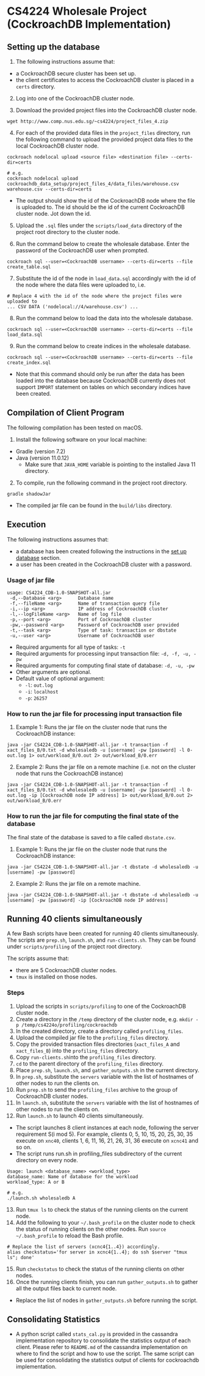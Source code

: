 # CS4224 Wholesale Project (CockroachDB Implementation)
## Setting up the database
1) The following instructions assume that:
* a CockroachDB secure cluster has been set up.
* the client certificates to access the CockroachDB cluster is placed in a `certs` directory.

2) Log into one of the CockroachDB cluster node.

3) Download the provided project files into the CockroachDB cluster node.
```
wget http://www.comp.nus.edu.sg/~cs4224/project_files_4.zip
```

4) For each of the provided data files in the `project_files` directory, run the following command
to upload the provided project data files to the local CockroachDB cluster node.
```
cockroach nodelocal upload <source file> <destination file> --certs-dir=certs

# e.g.
cockroach nodelocal upload cockroachdb_data_setup/project_files_4/data_files/warehouse.csv warehouse.csv --certs-dir=certs
```
* The output should show the id of the CockroachDB node where the file is uploaded to. The id should be the id of the
current CockroachDB cluster node. Jot down the id.

5) Upload the `.sql` files under the `scripts/load_data` directory of the project root directory to the cluster node.

6) Run the command below to create the wholesale database. Enter the password of the CockroachDB user when prompted.
```
cockroach sql --user=<CockroachDB username> --certs-dir=certs --file create_table.sql
```

7) Substitute the id of the node in `load_data.sql` accordingly with the id of the node where the data files were
uploaded to, i.e.
```
# Replace 4 with the id of the node where the project files were uploaded to
... CSV DATA ('nodelocal://4/warehouse.csv') ...
```

8) Run the command below to load the data into the wholesale database.
```
cockroach sql --user=<CockroachDB username> --certs-dir=certs --file load_data.sql
```

9) Run the command below to create indices in the wholesale database.
```
cockroach sql --user=<CockroachDB username> --certs-dir=certs --file create_index.sql
```
* Note that this command should only be run after the data has been loaded into the database because CockroachDB currently
does not support `IMPORT` statement on tables on which secondary indices have been created.


## Compilation of Client Program
The following compilation has been tested on macOS.
1) Install the following software on your local machine:
* Gradle (version 7.2)
* Java (version 11.0.12)
  * Make sure that `JAVA_HOME` variable is pointing to the installed Java 11 directory.

2) To compile, run the following command in the project root directory.
```
gradle shadowJar
```
* The compiled jar file can be found in the `build/libs` directory.


## Execution
The following instructions assumes that:
* a database has been created following the instructions in the [set up database](#setting-up-the-database) section.
* a user has been created in the CockroachDB cluster with a password.

### Usage of jar file
```
usage: CS4224_CDB-1.0-SNAPSHOT-all.jar
 -d,--Database <arg>      Database name
 -f,--fileName <arg>      Name of transaction query file
 -i,--ip <arg>            IP address of CockroachDB cluster
 -l,--logFileName <arg>   Name of log file
 -p,--port <arg>          Port of CockroachDB cluster
 -pw,--password <arg>     Password of CockroachDB user provided 
 -t,--task <arg>          Type of task: transaction or dbstate
 -u,--user <arg>          Username of CockroachDB user
```
* Required arguments for all type of tasks: `-t`
* Required arguments for processing input transaction file: `-d, -f, -u, -pw`
* Required arguments for computing final state of database: `-d, -u, -pw`
* Other arguments are optional.
* Default value of optional argument:
  * `-l`: `out.log`
  * `-i`: `localhost`
  * `-p`: `26257`


### How to run the jar file for processing input transaction file
1) Example 1: Runs the jar file on the cluster node that runs the CockroachDB instance:
```
java -jar CS4224_CDB-1.0-SNAPSHOT-all.jar -t transaction -f xact_files_B/0.txt -d wholesaledb -u [username] -pw [password] -l 0-out.log 1> out/workload_B/0.out 2> out/workload_B/0.err
```

2) Example 2: Runs the jar file on a remote machine (i.e. not on the cluster node that runs the CockroachDB instance)
```
java -jar CS4224_CDB-1.0-SNAPSHOT-all.jar -t transaction -f xact_files_B/0.txt -d wholesaledb -u [username] -pw [password] -l 0-out.log -ip [CockroachDB node IP address] 1> out/workload_B/0.out 2> out/workload_B/0.err
```


### How to run the jar file for computing the final state of the database
The final state of the database is saved to a file called `dbstate.csv`.
1) Example 1: Runs the jar file on the cluster node that runs the CockroachDB instance:
```
java -jar CS4224_CDB-1.0-SNAPSHOT-all.jar -t dbstate -d wholesaledb -u [username] -pw [password]
```

2) Example 2: Runs the jar file on a remote machine.
```
java -jar CS4224_CDB-1.0-SNAPSHOT-all.jar -t dbstate -d wholesaledb -u [username] -pw [password] -ip [CockroachDB node IP address]
```

## Running 40 clients simultaneously
A few Bash scripts have been created for running 40 clients simultaneously. The scripts are `prep.sh`, `launch.sh`, and
`run-clients.sh`. They can be found under `scripts/profiling` of the project root directory.

The scripts assume that:
* there are 5 CockroachDB cluster nodes.
* `tmux` is installed on those nodes.

### Steps
1) Upload the scripts in `scripts/profiling` to one of the CockroachDB cluster node. 
2) Create a directory in the `/temp` directory of the cluster node, e.g. `mkdir -p /temp/cs4224o/profiling/cockroachdb`
3) In the created directory, create a directory called `profiling_files`.
4) Upload the compiled jar file to the `profiling_files` directory.
5) Copy the provided transaction files directories (`xact_files_A` and `xact_files_B`) into the `profiling_files` directory.
6) Copy `run-clients.sh`into the `profiling_files` directory.
7) `cd` to the parent directory of the `profiling_files` directory.
8) Place `prep.sh`, `launch.sh`, and `gather_outputs.sh` in the current directory.
9) In `prep.sh`, substitute the `servers` variable with the list of hostnames of other nodes to run the clients on.
10) Run `prep.sh` to send the `profiling_files` archive to the group of CockroachDB cluster nodes.
11) In `launch.sh`, substitute the `servers` variable with the list of hostnames of other nodes to run the clients on.
12) Run `launch.sh` to launch 40 clients simultaneously.
* The script launches 8 client instances at each node, following the server requirement S(i mod 5). For example, 
clients 0, 5, 10, 15, 20, 25, 30, 35 execute on `xnc40`, clients 1, 6, 11, 16, 21, 26, 31, 36 execute on `xcnc41` and so on.
* The script runs run.sh in profiling_files subdirectory of the current directory on every node.
```
Usage: launch <database_name> <workload_type>
database_name: Name of database for the workload
workload_type: A or B

# e.g.
./launch.sh wholesaledb A
```
13) Run `tmux ls` to check the status of the running clients on the current node.
14) Add the following to your `~/.bash_profile` on the cluster node to check the status of running clients on the other
nodes. Run `source ~/.bash_profile` to reload the Bash profile.
```
# Replace the list of servers (xcnc4{1..4}) accordingly.
alias checkstatus='for server in xcnc4{1..4}; do ssh $server "tmux ls"; done'
```
15) Run `checkstatus` to check the status of the running clients on other nodes.
16) Once the running clients finish, you can run `gather_outputs.sh` to gather all the output files back to current
node.
* Replace the list of nodes in `gather_outputs.sh` before running the script.

## Consolidating Statistics
* A python script called `stats_cal.py` is provided in the cassandra implementation repository to consolidate the
statistics output of each client. Please refer to `README.md` of the cassandra implementation on where to find the script
and how to use the script. The same script can be used for consolidating the statistics output of clients for cockroachdb
implementation.